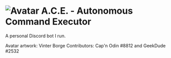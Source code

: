 # ![Avatar](https://i.imgur.com/Sv7L0a1.png) A.C.E. - Autonomous Command Executor

A personal Discord bot I run.

Avatar artwork: Vinter Borge
Contributors: Cap'n Odin #8812 and GeekDude #2532